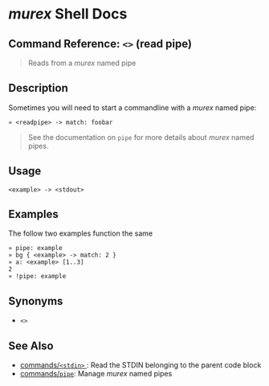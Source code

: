 # _murex_ Shell Docs

## Command Reference: `<>` (read pipe)

> Reads from a _murex_ named pipe

## Description

Sometimes you will need to start a commandline with a _murex_ named pipe:

    » <readpipe> -> match: foobar
    
> See the documentation on `pipe` for more details about _murex_ named pipes.

## Usage

    <example> -> <stdout>

## Examples

The follow two examples function the same

    » pipe: example
    » bg { <example> -> match: 2 }
    » a: <example> [1..3]
    2
    » !pipe: example

## Synonyms

* `<>`


## See Also

* [commands/`<stdin>` ](../commands/stdin.md):
  Read the STDIN belonging to the parent code block
* [commands/`pipe`](../commands/pipe.md):
  Manage _murex_ named pipes